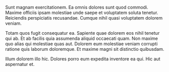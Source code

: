 Sunt magnam exercitationem. Ea omnis dolores sunt quod commodi. Maxime officiis ipsam molestiae unde saepe et voluptatem soluta tenetur. Reiciendis perspiciatis recusandae. Cumque nihil quasi voluptatem dolorem veniam.
 Totam quos fugit consequatur ea. Sapiente quae dolorem eos nihil tenetur qui ab. Et ab facilis quia assumenda aliquid occaecati quam. Non maxime quo alias qui molestiae quas aut. Dolorem eum molestiae veniam corrupti ratione quis laborum doloremque. Et maxime magni sit distinctio quibusdam.
 Illum dolorem illo hic. Dolores porro eum expedita inventore ea qui. Hic aut aspernatur et.